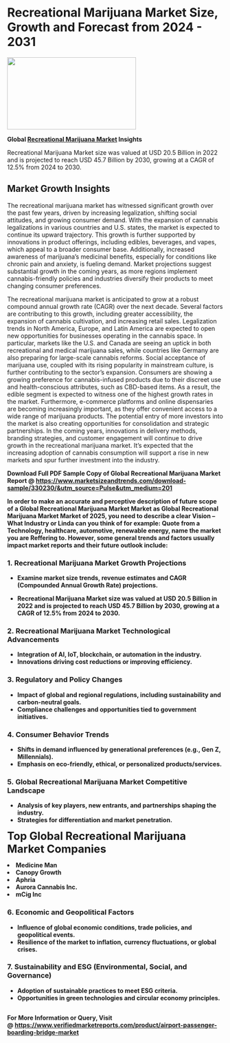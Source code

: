 <H1>Recreational Marijuana Market Size, Growth and Forecast from 2024 - 2031</H1><img class="aligncenter size-medium wp-image-584254" src="https://thirdeyenews.in/wp-content/uploads/2024/09/Global-Market-Research-300x168.jpeg" alt="" width="300" height="168" /><p><strong>Global&nbsp;<a href="https://www.marketsizeandtrends.com/download-sample/330230/&amp;utm_source=Pulse&amp;utm_medium=201">Recreational Marijuana Market</a> Insights</strong></p><p>Recreational Marijuana Market size was valued at USD 20.5 Billion in 2022 and is projected to reach USD 45.7 Billion by 2030, growing at a CAGR of 12.5% from 2024 to 2030.</p><p><h2>Market Growth Insights</h2> <p>The recreational marijuana market has witnessed significant growth over the past few years, driven by increasing legalization, shifting social attitudes, and growing consumer demand. With the expansion of cannabis legalizations in various countries and U.S. states, the market is expected to continue its upward trajectory. This growth is further supported by innovations in product offerings, including edibles, beverages, and vapes, which appeal to a broader consumer base. Additionally, increased awareness of marijuana’s medicinal benefits, especially for conditions like chronic pain and anxiety, is fueling demand. Market projections suggest substantial growth in the coming years, as more regions implement cannabis-friendly policies and industries diversify their products to meet changing consumer preferences.</p> <p><strong></strong></p> <p>The recreational marijuana market is anticipated to grow at a robust compound annual growth rate (CAGR) over the next decade. Several factors are contributing to this growth, including greater accessibility, the expansion of cannabis cultivation, and increasing retail sales. Legalization trends in North America, Europe, and Latin America are expected to open new opportunities for businesses operating in the cannabis space. In particular, markets like the U.S. and Canada are seeing an uptick in both recreational and medical marijuana sales, while countries like Germany are also preparing for large-scale cannabis reforms. Social acceptance of marijuana use, coupled with its rising popularity in mainstream culture, is further contributing to the sector’s expansion. Consumers are showing a growing preference for cannabis-infused products due to their discreet use and health-conscious attributes, such as CBD-based items. As a result, the edible segment is expected to witness one of the highest growth rates in the market. Furthermore, e-commerce platforms and online dispensaries are becoming increasingly important, as they offer convenient access to a wide range of marijuana products. The potential entry of more investors into the market is also creating opportunities for consolidation and strategic partnerships. In the coming years, innovations in delivery methods, branding strategies, and customer engagement will continue to drive growth in the recreational marijuana market. It’s expected that the increasing adoption of cannabis consumption will support a rise in new markets and spur further investment into the industry. <p><strong></p><p><span class=""><strong>Download Full PDF Sample Copy of Global Recreational Marijuana Market Report</strong> @ <a href="https://www.marketsizeandtrends.com/download-sample/330230/&amp;utm_source=Pulse&amp;utm_medium=201" target="_blank">https://www.marketsizeandtrends.com/download-sample/330230/&amp;utm_source=Pulse&amp;utm_medium=201</a></span></p><p>In order to make an accurate and perceptive description of future scope of a Global&nbsp;Recreational Marijuana Market Market as Global&nbsp;Recreational Marijuana Market Market of 2025, you need to describe a clear Vision &ndash; What Industry or Linda can you think of for example: Quote from a Technology, healthcare, automotive, renewable energy, name the market you are Reffering to. However, some general trends and factors usually impact market reports and their future outlook include:</p><h3>1.&nbsp;<strong>Recreational Marijuana Market Growth Projections</strong></h3><ul><li>Examine market size trends, revenue estimates and CAGR (Compounded Annual Growth Rate) projections.</li><li><p>Recreational Marijuana Market size was valued at USD 20.5 Billion in 2022 and is projected to reach USD 45.7 Billion by 2030, growing at a CAGR of 12.5% from 2024 to 2030.</p></li></ul><h3>2.&nbsp;<strong>Recreational Marijuana Market Technological Advancements</strong></h3><ul><li>Integration of AI, IoT, blockchain, or automation in the industry.</li><li>Innovations driving cost reductions or improving efficiency.</li></ul><h3>3.&nbsp;<strong>Regulatory and Policy Changes</strong></h3><ul><li>Impact of global and regional regulations, including sustainability and carbon-neutral goals.</li><li>Compliance challenges and opportunities tied to government initiatives.</li></ul><h3>4.&nbsp;<strong>Consumer Behavior Trends</strong></h3><ul><li>Shifts in demand influenced by generational preferences (e.g., Gen Z, Millennials).</li><li>Emphasis on eco-friendly, ethical, or personalized products/services.</li></ul><h3>5.&nbsp;<strong>Global Recreational Marijuana Market Competitive Landscape</strong></h3><ul><li>Analysis of key players, new entrants, and partnerships shaping the industry.</li><li>Strategies for differentiation and market penetration.</li></ul><p data-pm-slice="1 1 []"><span style="color: inherit; font-family: inherit; font-size: 25px;">Top Global Recreational Marijuana Market Companies</span></p><div class="" data-test-id=""><p><li>Medicine Man</li><li> Canopy Growth</li><li> Aphria</li><li> Aurora Cannabis Inc.</li><li> mCig Inc</li></p></div><h3>6.&nbsp;<strong>Economic and Geopolitical Factors</strong></h3><ul><li>Influence of global economic conditions, trade policies, and geopolitical events.</li><li>Resilience of the market to inflation, currency fluctuations, or global crises.</li></ul><h3>7.&nbsp;<strong>Sustainability and ESG (Environmental, Social, and Governance)</strong></h3><ul><li>Adoption of sustainable practices to meet ESG criteria.</li><li>Opportunities in green technologies and circular economy principles.</li></ul><h2><strong style="font-size: 14px;">For More Information or Query, Visit @&nbsp;</strong><a style="background-color: #ffffff; font-size: 14px;" href="https://www.marketsizeandtrends.com/report/recreational-marijuana-market/" target="_blank">https://www.verifiedmarketreports.com/product/airport-passenger-boarding-bridge-market</a></h2>